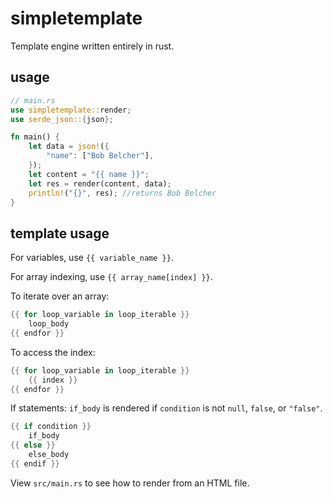 # simpletemplate

Template engine written entirely in rust.

## usage  

```rust
// main.rs
use simpletemplate::render;
use serde_json::{json};

fn main() {
    let data = json!({
        "name": ["Bob Belcher"],
    });
    let content = "{{ name }}";
    let res = render(content, data);
    println!("{}", res); //returns Bob Belcher
}
```

## template usage

For variables, use `{{ variable_name }}`.

For array indexing, use ``{{ array_name[index] }}``.

To iterate over an array:

```rust
{{ for loop_variable in loop_iterable }} 
    loop_body 
{{ endfor }}
```

To access the index:

```rust
{{ for loop_variable in loop_iterable }} 
    {{ index }}
{{ endfor }}
```

If statements: `if_body` is rendered if `condition` is not `null`, `false`, or `"false"`.

```rust
{{ if condition }} 
    if_body 
{{ else }} 
    else_body 
{{ endif }} 
```

View `src/main.rs` to see how to render from an HTML file.
